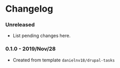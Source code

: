 # Changelog

### Unreleased

* List pending changes here.

### 0.1.0 - 2019/Nov/28

* Created from template `danielnv18/drupal-tasks`

